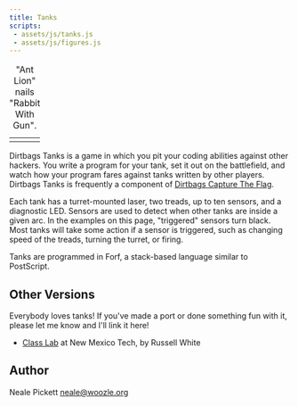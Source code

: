 ```yaml
---
title: Tanks
scripts:
 - assets/js/tanks.js
 - assets/js/figures.js
---
```


<table class="figure">
  <caption>"Ant Lion" nails "Rabbit With Gun".</caption>
  <tr><td>
    <canvas id="antlion"></canvas>
    <script type="application/javascript">
      start("antlion", antlion);
    </script>
  </td></tr>
</table>

Dirtbags Tanks is a game in which you pit your coding abilities
against other hackers.  You write a program for your tank, set it out
on the battlefield, and watch how your program fares against tanks
written by other players.  Dirtbags Tanks is frequently a component of
[Dirtbags Capture The Flag](/ctf/).

Each tank has a turret-mounted laser, two treads, up to ten sensors,
and a diagnostic LED.  Sensors are used to detect when other tanks are
inside a given arc.  In the examples on this page, "triggered" sensors
turn black.  Most tanks will take some action if a sensor is
triggered, such as changing speed of the treads, turning the turret,
or firing.

Tanks are programmed in Forf, a stack-based language similar to
PostScript.


Other Versions
--------------

Everybody loves tanks!
If you've made a port or done something fun with it,
please let me know and I'll link it here!

* [Class Lab](https://github.com/Arctem/nmt_python_labs/tree/master/labs/project) at New Mexico Tech, by Russell White


Author
------

Neale Pickett <neale@woozle.org>
